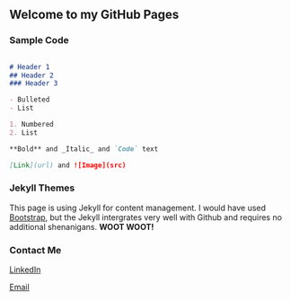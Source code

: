 ## Welcome to my GitHub Pages

### Sample Code


```markdown

# Header 1
## Header 2
### Header 3

- Bulleted
- List

1. Numbered
2. List

**Bold** and _Italic_ and `Code` text

[Link](url) and ![Image](src)
```

### Jekyll Themes

This page is using Jekyll for content management. I would have used [Bootstrap](https://getbootstrap.com), but the Jekyll intergrates very well with Github and requires no additional shenanigans. **WOOT WOOT!**

### Contact Me

[LinkedIn](https://www.linkedin.com/in/nepsaurav/)

[Email](sgaut01@plattsburgh.edu)
